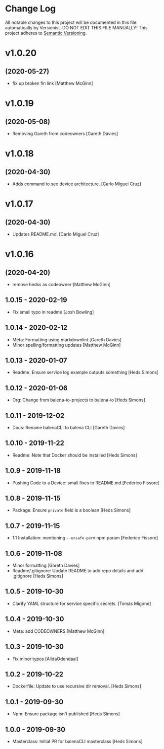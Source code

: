 # Change Log

All notable changes to this project will be documented in this file
automatically by Versionist. DO NOT EDIT THIS FILE MANUALLY!
This project adheres to [Semantic Versioning](http://semver.org/).

# v1.0.20
## (2020-05-27)

* fix up broken fin link [Matthew McGinn]

# v1.0.19
## (2020-05-08)

* Removing Gareth from codeowners [Gareth Davies]

# v1.0.18
## (2020-04-30)

* Adds command to see device architecture. [Carlo Miguel Cruz]

# v1.0.17
## (2020-04-30)

* Updates README.md. [Carlo Miguel Cruz]

# v1.0.16
## (2020-04-20)

* remove hedss as codeowner [Matthew McGinn]

## 1.0.15 - 2020-02-19

* Fix small typo in readme [Josh Bowling]

## 1.0.14 - 2020-02-12

* Meta: Formatting using markdownlint [Gareth Davies]
* Minor spelling/formatting updates [Matthew McGinn]

## 1.0.13 - 2020-01-07

* Readme: Ensure service log example outputs something [Heds Simons]

## 1.0.12 - 2020-01-06

* Org: Change from balena-io-projects to balena-io [Heds Simons]

## 1.0.11 - 2019-12-02

* Docs: Rename balenaCLI to balena CLI [Gareth Davies]

## 1.0.10 - 2019-11-22

* Readme: Note that Docker should be installed [Heds Simons]

## 1.0.9 - 2019-11-18

* Pushing Code to a Device: small fixes to README.md [Federico Fissore]

## 1.0.8 - 2019-11-15

* Package: Ensure `private` field is a boolean [Heds Simons]

## 1.0.7 - 2019-11-15

* 1.1 Installation: mentioning `--unsafe-perm` npm param [Federico Fissore]

## 1.0.6 - 2019-11-08

* Minor formatting [Gareth Davies]
* Readme/.gitignore: Update README to add repo details and add .gitignore [Heds Simons]

## 1.0.5 - 2019-10-30

* Clarify YAML structure for service specific secrets. [Tomás Migone]

## 1.0.4 - 2019-10-30

* Meta: add CODEOWNERS [Matthew McGinn]

## 1.0.3 - 2019-10-30

* Fix minor typos [AlidaOdendaal]

## 1.0.2 - 2019-10-22

* Dockerfile: Update to use recursive dir removal. [Heds Simons]

## 1.0.1 - 2019-09-30

* Npm: Ensure package isn't published [Heds Simons]

## 1.0.0 - 2019-09-30

* Masterclass: Initial PR for balenaCLI masterclass [Heds Simons]
